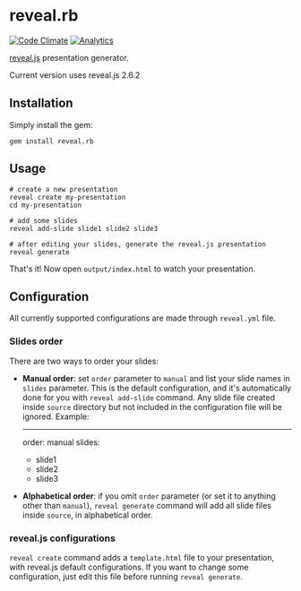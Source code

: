 # reveal.rb

[![Code Climate](https://codeclimate.com/github/ggarnier/reveal.rb/badges/gpa.svg)](https://codeclimate.com/github/ggarnier/reveal.rb)
[![Analytics](https://ga-beacon.appspot.com/UA-25495907-3/github/reveal.rb)](https://github.com/igrigorik/ga-beacon)

[reveal.js](https://github.com/hakimel/reveal.js) presentation generator.

Current version uses reveal.js 2.6.2

## Installation

Simply install the gem:

    gem install reveal.rb

## Usage

    # create a new presentation
    reveal create my-presentation
    cd my-presentation

    # add some slides
    reveal add-slide slide1 slide2 slide3

    # after editing your slides, generate the reveal.js presentation
    reveal generate

That's it! Now open `output/index.html` to watch your presentation.

## Configuration

All currently supported configurations are made through `reveal.yml` file.

### Slides order

There are two ways to order your slides:

* **Manual order**: set `order` parameter to `manual` and list your slide names in `slides` parameter. This is the default configuration, and it's automatically done for you with `reveal add-slide` command. Any slide file created inside `source` directory but not included in the configuration file will be ignored. Example:

    ---
    order: manual
    slides:
    - slide1
    - slide2
    - slide3

* **Alphabetical order**: if you omit `order` parameter (or set it to anything other than `manual`), `reveal generate` command will add all slide files inside `source`, in alphabetical order.

### reveal.js configurations

`reveal create` command adds a `template.html` file to your
presentation, with reveal.js default configurations. If you want to
change some configuration, just edit this file before running `reveal
generate`.
